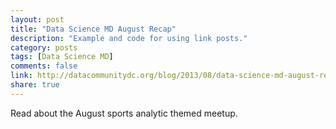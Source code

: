 ```yaml
---
layout: post
title: "Data Science MD August Recap"
description: "Example and code for using link posts."
category: posts
tags: [Data Science MD]
comments: false
link: http://datacommunitydc.org/blog/2013/08/data-science-md-august-recap-sports-analytics-meetup/
share: true
---
```


Read about the August sports analytic themed meetup.
